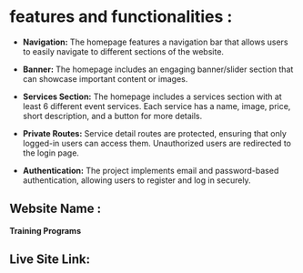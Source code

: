 # features and functionalities :

- **Navigation:** The homepage features a navigation bar that allows users to easily navigate to different sections of the website.

- **Banner:** The homepage includes an engaging banner/slider section that can showcase important content or images.

- **Services Section:** The homepage includes a services section with at least 6 different event services. Each service has a name, image, price, short description, and a button for more details.

- **Private Routes:** Service detail routes are protected, ensuring that only logged-in users can access them. Unauthorized users are redirected to the login page.

- **Authentication:** The project implements email and password-based authentication, allowing users to register and log in securely.



## Website Name  :
**Training Programs**



## Live Site Link:
